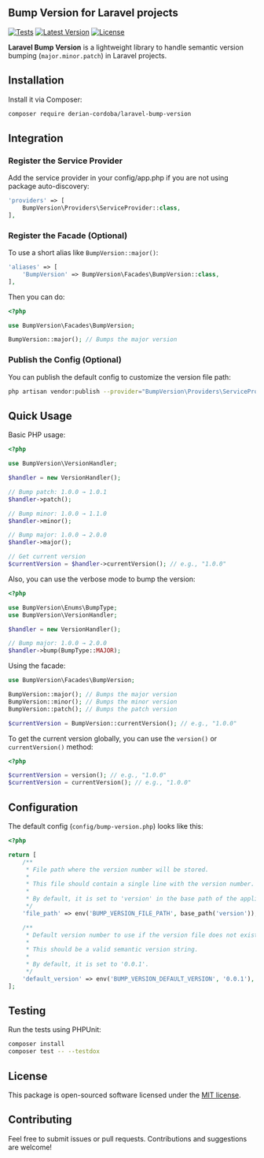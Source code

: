 ## Bump Version for Laravel projects

[![Tests](https://github.com/derian-cordoba/laravel-bump-version/actions/workflows/tests.yml/badge.svg)](https://github.com/derian-cordoba/laravel-bump-version/actions)
[![Latest Version](https://img.shields.io/github/v/release/derian-cordoba/laravel-bump-version?label=version)](https://github.com/derian-cordoba/laravel-bump-version/releases)
[![License](https://img.shields.io/github/license/derian-cordoba/laravel-bump-version)](LICENSE)

**Laravel Bump Version** is a lightweight library to handle semantic version bumping (`major.minor.patch`) in Laravel projects.

## Installation

Install it via Composer:

```bash
composer require derian-cordoba/laravel-bump-version
```

## Integration

### Register the Service Provider

Add the service provider in your config/app.php if you are not using package auto-discovery:

```php
'providers' => [
    BumpVersion\Providers\ServiceProvider::class,
],
```

### Register the Facade (Optional)

To use a short alias like `BumpVersion::major()`:

```php
'aliases' => [
    'BumpVersion' => BumpVersion\Facades\BumpVersion::class,
],
```

Then you can do:

```php
<?php

use BumpVersion\Facades\BumpVersion;

BumpVersion::major(); // Bumps the major version
```

### Publish the Config (Optional)

You can publish the default config to customize the version file path:

```bash
php artisan vendor:publish --provider="BumpVersion\Providers\ServiceProvider"
```

## Quick Usage

Basic PHP usage:

```php
<?php

use BumpVersion\VersionHandler;

$handler = new VersionHandler();

// Bump patch: 1.0.0 → 1.0.1
$handler->patch();

// Bump minor: 1.0.0 → 1.1.0
$handler->minor();

// Bump major: 1.0.0 → 2.0.0
$handler->major();

// Get current version
$currentVersion = $handler->currentVersion(); // e.g., "1.0.0"
```

Also, you can use the verbose mode to bump the version:

```php
<?php

use BumpVersion\Enums\BumpType;
use BumpVersion\VersionHandler;

$handler = new VersionHandler();

// Bump major: 1.0.0 → 2.0.0
$handler->bump(BumpType::MAJOR);
```

Using the facade:

```php
use BumpVersion\Facades\BumpVersion;

BumpVersion::major(); // Bumps the major version
BumpVersion::minor(); // Bumps the minor version
BumpVersion::patch(); // Bumps the patch version

$currentVersion = BumpVersion::currentVersion(); // e.g., "1.0.0"
```

To get the current version globally, you can use the `version()` or `currentVersion()` method:

```php
<?php

$currentVersion = version(); // e.g., "1.0.0"
$currentVersion = currentVersion(); // e.g., "1.0.0"
```

## Configuration

The default config (`config/bump-version.php`) looks like this:

```php
<?php

return [
    /**
     * File path where the version number will be stored.
     *
     * This file should contain a single line with the version number.
     *
     * By default, it is set to 'version' in the base path of the application.
     */
    'file_path' => env('BUMP_VERSION_FILE_PATH', base_path('version')),

    /**
     * Default version number to use if the version file does not exist.
     *
     * This should be a valid semantic version string.
     *
     * By default, it is set to '0.0.1'.
     */
    'default_version' => env('BUMP_VERSION_DEFAULT_VERSION', '0.0.1'),
];
```

## Testing

Run the tests using PHPUnit:

```bash
composer install
composer test -- --testdox
```

## License

This package is open-sourced software licensed under the [MIT license](LICENSE).

## Contributing

Feel free to submit issues or pull requests. Contributions and suggestions are welcome!
